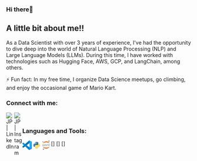 ### Hi there👋 


## A little bit about me!!
As a Data Scientist with over 3 years of experience, I've had the opportunity to dive deep into the world of Natural Language Processing (NLP) and Large Language Models (LLMs). 
During this time, I have worked with technologies such as Hugging Face, AWS, GCP, and LangChain, among others. 

⚡ Fun fact: In my free time, I organize Data Science meetups, go climbing, and enjoy the occasional game of Mario Kart.

### Connect with me:

[<img align="left" alt="JP | LinkedIn" width="22px" src="https://cdn.jsdelivr.net/npm/simple-icons@v3/icons/linkedin.svg" />][linkedin]
[<img align="left" alt="JP | Instagram" width="22px" src="https://cdn.jsdelivr.net/npm/simple-icons@v3/icons/instagram.svg" />][instagram]

<br />

### Languages and Tools:

[<img align="left" alt="Visual Studio Code" width="26px" src="https://raw.githubusercontent.com/github/explore/80688e429a7d4ef2fca1e82350fe8e3517d3494d/topics/visual-studio-code/visual-studio-code.png" />]
[<img align="left" alt="Python" width="26px" src="https://raw.githubusercontent.com/github/explore/80688e429a7d4ef2fca1e82350fe8e3517d3494d/topics/python/python.png" />]
[<img align="left" alt="jupyter" width="26px" src="https://raw.githubusercontent.com/github/explore/80688e429a7d4ef2fca1e82350fe8e3517d3494d/topics/jupyter-notebook/jupyter-notebook.png" />]

<br />
<br />

[instagram]: https://www.instagram.com/jean_philippe_petit_frere_/
[linkedin]: https://www.linkedin.com/in/jeanphilpetitfrere/


